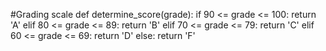 #Grading scale
def determine_score(grade):
    if 90 <= grade <= 100:
        return 'A'
    elif 80 <= grade <= 89:
        return 'B'
    elif 70 <= grade <= 79:
        return 'C'
    elif 60 <= grade <= 69:
        return 'D'
    else:
        return 'F'
